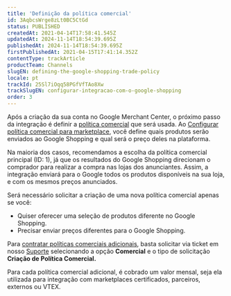 ```yaml
---
title: 'Definição da política comercial'
id: 3AqbcsWrge8zLt0BC5CtGd
status: PUBLISHED
createdAt: 2021-04-14T17:58:41.545Z
updatedAt: 2024-11-14T18:54:39.695Z
publishedAt: 2024-11-14T18:54:39.695Z
firstPublishedAt: 2021-04-15T17:41:14.352Z
contentType: trackArticle
productTeam: Channels
slugEN: defining-the-google-shopping-trade-policy
locale: pt
trackId: 25Sl7iOqq58PGfVfTAo8Xw
trackSlugEN: configurar-integracao-com-o-google-shopping
order: 3
---
```


Após a criação da sua conta no Google Merchant Center, o próximo passo da integração é definir a [política comercial](/pt/tutorial/o-que-e-uma-politica-comercial--563tbcL0TYKEKeOY4IAgAE) que será usada. Ao [Configurar política comercial para marketplace](/pt/tutorial/configurando-a-politica-comercial-para-marketplace/), você define quais produtos serão enviados ao Google Shopping e qual será o preço deles na plataforma.

Na maioria dos casos, recomendamos a escolha da política comercial principal (ID: 1), já que os resultados do Google Shopping direcionam o comprador para realizar a compra nas lojas dos anunciantes. Assim, a integração enviará para o Google todos os produtos disponíveis na sua loja, e com os mesmos preços anunciados.

Será necessário solicitar a criação de uma nova política comercial apenas se você:
- Quiser oferecer uma seleção de produtos diferente no Google Shopping.
- Precisar enviar preços diferentes para o Google Shopping.

Para [contratar políticas comerciais adicionais](/pt/tutorial/contratacao-de-politica-comercial-adicional--61vuFOw4yGh6nwSmkLJL1X), basta solicitar via ticket em nosso [Suporte](/pt/support) selecionando a opção **Comercial** e o tipo de solicitação **Criação de Política Comercial.**

Para cada política comercial adicional, é cobrado um valor mensal, seja ela utilizada para integração com marketplaces certificados, parceiros, externos ou VTEX.  
